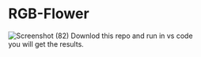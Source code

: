 # RGB-Flower
![Screenshot (82)](https://github.com/Shubh99992/RGB-Flower/assets/105529358/746de473-aa98-42f0-8e72-543f6b5f8fe2)
Downlod this repo and run in vs code\
you will get the results.
